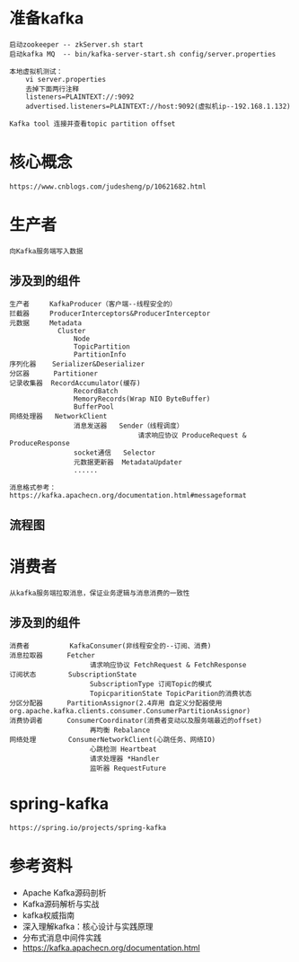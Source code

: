 # 准备kafka
    启动zookeeper -- zkServer.sh start
    启动kafka MQ  -- bin/kafka-server-start.sh config/server.properties
    
    本地虚拟机测试：
        vi server.properties
        去掉下面两行注释
        listeners=PLAINTEXT://:9092
        advertised.listeners=PLAINTEXT://host:9092(虚拟机ip--192.168.1.132)
    
    Kafka tool 连接并查看topic partition offset
    
# 核心概念
    https://www.cnblogs.com/judesheng/p/10621682.html
# 生产者
    向Kafka服务端写入数据
## 涉及到的组件
    生产者     KafkaProducer（客户端--线程安全的） 
    拦截器     ProducerInterceptors&ProducerInterceptor
    元数据     Metadata
                Cluster
                    Node
                    TopicPartition
                    PartitionInfo
    序列化器    Serializer&Deserializer
    分区器      Partitioner
    记录收集器  RecordAccumulator(缓存)
                    RecordBatch
                    MemoryRecords(Wrap NIO ByteBuffer)
                    BufferPool
    网络处理器   NetworkClient
                    消息发送器   Sender（线程调度）
                                    请求响应协议 ProduceRequest & ProduceResponse
                    socket通信   Selector
                    元数据更新器  MetadataUpdater
                    ......
                    
    消息格式参考：https://kafka.apachecn.org/documentation.html#messageformat
## 流程图
# 消费者
    从kafka服务端拉取消息，保证业务逻辑与消息消费的一致性
## 涉及到的组件
    消费者          KafkaConsumer(非线程安全的--订阅、消费)
    消息拉取器      Fetcher
                        请求响应协议 FetchRequest & FetchResponse
    订阅状态        SubscriptionState
                        SubscriptionType 订阅Topic的模式
                        TopicparitionState TopicParition的消费状态
    分区分配器      PartitionAssignor(2.4弃用 自定义分配器使用org.apache.kafka.clients.consumer.ConsumerPartitionAssignor)
    消费协调者      ConsumerCoordinator(消费者变动以及服务端最近的offset)
                        再均衡 Rebalance
    网络处理        ConsumerNetworkClient(心跳任务、网络IO)
                        心跳检测 Heartbeat
                        请求处理器 *Handler
                        监听器 RequestFuture
# spring-kafka
    https://spring.io/projects/spring-kafka
# 参考资料
* Apache Kafka源码剖析
* Kafka源码解析与实战   
* kafka权威指南
* 深入理解kafka：核心设计与实践原理
* 分布式消息中间件实践 
* https://kafka.apachecn.org/documentation.html
